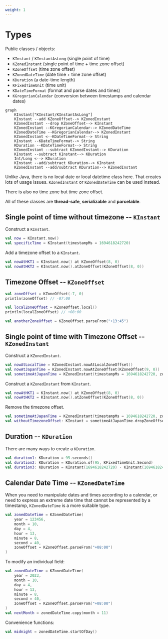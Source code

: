 ```yaml
---
weight: 1
---
```


# Types

Public classes / objects:

- `KInstant` / `KInstantAsLong` (single point of time)
- `KZonedInstant` (single point of time + time zone offset)
- `KZoneOffset` (time zone offset)
- `KZonedDateTime` (date time + time zone offset)
- `KDuration` (a date-time length)
- `KFixedTimeUnit` (time unit)
- `KDateTimeFormat` (format and parse dates and times)
- `KGregorianCalendar` (conversion between timestamps and calendar dates)


```mermaid
graph
    KInstant["KInstant/KInstantAsLong"]
    KInstant --add KZoneOffset--> KZonedInstant
    KZonedInstant --drop KZoneOffset--> KInstant
    KZonedInstant --KGregorianCalendar--> KZonedDateTime
    KZonedDateTime --KGregorianCalendar--> KZonedInstant
    KZonedInstant <--KDateTimeFormat--> String
    KInstant --KDateTimeFormat--> String
    KDuration --KDateTimeFormat--> String
    KZonedInstant --subtract KZonedInstant--> KDuration
    KInstant --subtract KInstant--> KDuration
    Int/Long <--> KDuration
    KInstant --add/subtract KDuration--> KInstant
    KZonedInstant --add/subtract KDuration--> KZonedInstant
```

Unlike Java, there is no local date or local datetime class here. That creates lots of usage issues. `KZonedInstant` or `KZonedDateTime` can be used instead.

There is also no time zone but time zone offset.

All of these classes are **thread-safe**, **serializable** and **parcelable**.

## Single point of time without timezone -- `KInstant`

Construct a `KInstant`.

```kotlin
val now = KInstant.now()
val specificTime = KInstant(timestampMs = 1694618242720)
```

Add a timezone offset to a `KInstant`.
```kotlin
val nowAtHKT1 = KInstant.now() at KZoneOffset(8, 0)
val nowAtHKT2 = KInstant.now().atZoneOffset(KZoneOffset(8, 0))
```

## Timezone Offset -- `KZoneOffset`

```kotlin
val zoneOffset = KZoneOffset(-7, 0)
println(zoneOffset) // -07:00

val localZoneOffset = KZoneOffset.local()
println(localZoneOffset) // +08:00

val anotherZoneOffset = KZoneOffset.parseFrom("+13:45")
```

## Single point of time with Timezone Offset -- `KZonedInstant`

Construct a `KZonedInstant`.

```kotlin
val nowAtLocalTime = KZonedInstant.nowAtLocalZoneOffset()
val nowAtJapanTime = KZonedInstant.nowAtZoneOffset(KZoneOffset(9, 0))
val sometimeAtJapanTime = KZonedInstant(timestampMs = 1694618242720, zoneOffset = KZoneOffset(9, 0))
```

Construct a `KZonedInstant` from `KInstant`.
```kotlin
val nowAtHKT1 = KInstant.now() at KZoneOffset(8, 0)
val nowAtHKT2 = KInstant.now().atZoneOffset(KZoneOffset(8, 0))
```

Remove the timezone offset.
```kotlin
val sometimeAtJapanTime = KZonedInstant(timestampMs = 1694618242720, zoneOffset = KZoneOffset(9, 0))
val withoutTimezoneOffset: KInstant = sometimeAtJapanTime.dropZoneOffset()
```

## Duration -- `KDuration`

There are many ways to create a `KDuration`.

```kotlin
val duration1: KDuration = 95.seconds()
val duration2: KDuration = KDuration.of(95, KFixedTimeUnit.Second)
val duration3: KDuration = KInstant(1694618242720) - KInstant(1694618242700) // 20 ms
```

## Calendar Date Time -- `KZonedDateTime`

When you need to manipulate dates and times according to a calendar, or need to express an extreme date time that cannot be represented by a timestamp, `KZonedDateTime` is a more suitable type.

```kotlin
val zonedDateTime = KZonedDateTime(
    year = 123456,
    month = 10,
    day = 4,
    hour = 13,
    minute = 8,
    second = 40,
    zoneOffset = KZoneOffset.parseFrom("+08:00")
)
```

To modify an individual field:
```kotlin
val zonedDateTime = KZonedDateTime(
    year = 2023,
    month = 10,
    day = 4,
    hour = 13,
    minute = 8,
    second = 40,
    zoneOffset = KZoneOffset.parseFrom("+08:00")
)
val nextMonth = zonedDateTime.copy(month = 11)
```

Convenience functions:
```kotlin
val midnight = zonedDateTime.startOfDay()
```
